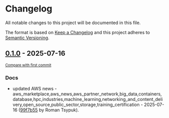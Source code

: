 # Changelog

All notable changes to this project will be documented in this file.

The format is based on [Keep a Changelog](http://keepachangelog.com/en/1.0.0/)
and this project adheres to [Semantic Versioning](http://semver.org/spec/v2.0.0.html).

<!-- insertion marker -->
## [0.1.0](https://github.com/tsypuk/aws-news/releases/tag/ver-2025-07-160.1.0) - 2025-07-16

<small>[Compare with first commit](https://github.com/tsypuk/aws-news/compare/3571b7746edc6759052287400e09b15745546ba7...ver-2025-07-16)</small>

### Docs

- updated AWS news - aws_marketplace,aws_news,aws_partner_network,big_data,containers,database,hpc,industries,machine_learning,networking_and_content_delivery,open_source,public_sector,storage,training_certification - 2025-07-16 ([99f7b55](https://github.com/tsypuk/aws-news/commit/99f7b55d00dbe5fdab4742b56974016d1cb55ce3) by Roman Tsypuk).

